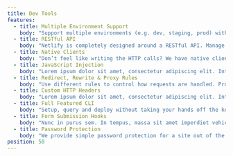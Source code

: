 ```yaml
---
title: Dev Tools
features:
  - title: Multiple Environment Support
    body: "Support multiple environments (e.g. dev, staging, prod) with a simple argument. Each environment tracks a git branch, providing an isolated environment for experimentation."
  - title: RESTful API
    body: "Netlify is completely designed around a RESTful API. Manage, query, and deploy a site all using simple REST calls. [See API docs](/docs/api.html)"
  - title: Native Clients
    body: "Don’t feel like writing the HTTP calls? We have native clients in Go, Ruby, and Javascript. [link to client repos]"
  - title: JavaScript Injection
    body: "Lorem ipsum dolor sit amet, consectetur adipiscing elit. Integer commodo purus diam. Donec quis ligula in erat rhoncus egestas pretium sit amet ex. Fusce iaculis tincidunt nisl, vel venenatis enim sollicitudin ac."
  - title: Redirect, Rewrite & Proxy Rules
    body: "Use different rules to control how requests are handled. Proxy part of your traffic to your own backend, redirect old pages, or rewrite a page entirely. Or do them all."
  - title: Custom HTTP Headers
    body: "Lorem ipsum dolor sit amet, consectetur adipiscing elit. Integer commodo purus diam. Donec quis ligula in erat rhoncus egestas pretium sit amet ex."
  - title: Full Featured CLI
    body: "Setup, query and deploy without taking your hands off the keyboard. The CLI is a very powerful way to do everything from launch a new site to rollback. [See CLI docs](/docs/cli.html)"
  - title: Form Submission Hooks
    body: "Nunc in purus sem. In tempus, massa sit amet imperdiet vehicula, nunc metus sodales sapien, non lacinia arcu ex non dolor."
  - title: Password Protection
    body: "We provide simple password protection for a site out of the box. That means that you can launch a site and have coarse grained access with just a few keystrokes."
position: 50
---
```

